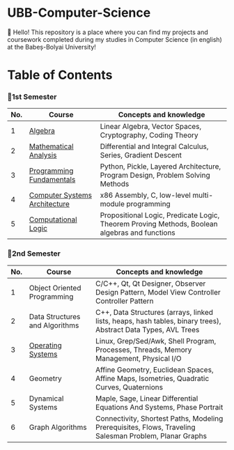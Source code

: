 # UBB-Computer-Science
👋 Hello! This repository is a place where you can find my projects and coursework completed during my studies in Computer Science (in english) at the Babeș-Bolyai University!

# Table of Contents

### 📂1st Semester
| No. | Course                        | Concepts and knowledge                                   |
|-----|-------------------------------|-------------------------------------------------------|
| 1   | [Algebra](https://github.com/915-Oancea-Teodora/UBB-Computer-Science/tree/main/First%20Year/Semester%201/Algebra) |Linear Algebra, Vector Spaces, Cryptography, Coding Theory            |
| 2   | [Mathematical Analysis](#mathematical-analysis)                 | Differential and Integral Calculus, Series, Gradient Descent |
| 3   | [Programming Fundamentals](#programming-fundamentals)           | Python, Pickle, Layered Architecture, Program Design, Problem Solving Methods |
| 4   | [Computer Systems Architecture](#computer-systems-architecture) | x86 Assembly, C, low-level multi-module programming   |
| 5   | [Computational Logic](#computational-logic)                     | Propositional Logic, Predicate Logic, Theorem Proving Methods, Boolean algebras and functions |

### 📂2nd Semester
| No. | Course                        | Concepts and knowledge                                    |
|-----|-------------------------------|-------------------------------------------------------|
| 1   | Object Oriented Programming   | C/C++, Qt, Qt Designer, Observer Design Pattern, Model View Controller Controller Pattern |
| 2   | Data Structures and Algorithms| C++, Data Structures (arrays, linked lists, heaps, hash tables, binary trees), Abstract Data Types, AVL Trees |
| 3   | [Operating Systems](#operating-systems)              | Linux, Grep/Sed/Awk, Shell Program, Processes, Threads, Memory Management, Physical I/O |
| 4   | Geometry                      | Affine Geometry, Euclidean Spaces, Affine Maps, Isometries, Quadratic Curves, Quaternions |
| 5   | Dynamical Systems             | Maple, Sage, Linear Differential Equations And Systems, Phase Portrait |
| 6   | Graph Algorithms              | Connectivity, Shortest Paths, Modeling Prerequisites, Flows, Traveling Salesman Problem, Planar Graphs |
